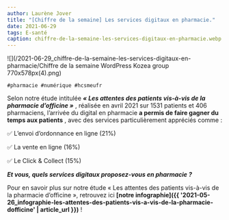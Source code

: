 ```yaml
---
author: Laurène Jover
title: "[Chiffre de la semaine] Les services digitaux en pharmacie."
date: 2021-06-29
tags: E-santé
caption: chiffre-de-la-semaine-les-services-digitaux-en-pharmacie.webp
---
```


![](/2021-06-29_chiffre-de-la-semaine-les-services-digitaux-en-pharmacie/Chiffre de la semaine WordPress Kozea group 770x578px(4).png)

    #pharmacie #numérique #hcsmeufr

Selon notre étude intitulée
**_« Les attentes des patients vis-à-vis de la pharmacie d’officine »_**
, réalisée en avril 2021 sur 1531 patients et 406 pharmaciens, l’arrivée du digital en pharmacie
**a permis de faire gagner du temps aux patients**
, avec des services particulièrement appréciés comme :

✅ L’envoi d’ordonnance en ligne (21%)

✅ La vente en ligne (16%)

✅ Le Click & Collect (15%)

**_Et vous, quels services digitaux proposez-vous en pharmacie ?_**

Pour en savoir plus sur notre étude « Les attentes des patients vis-à-vis de la pharmacie d’officine », retrouvez ici
**[notre infographie]({{ '2021-05-26_infographie-les-attentes-des-patients-vis-a-vis-de-la-pharmacie-dofficine' | article_url }})**
!
